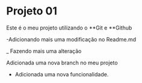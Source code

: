 # Projeto 01

Este é o meu projeto utilizando o **Git e **Github

-Adicionando mais uma modificação no Readme.md

_ Fazendo mais uma alteração

Adicionada uma nova branch no meu projeto

- Adicionada uma nova funcionalidade.